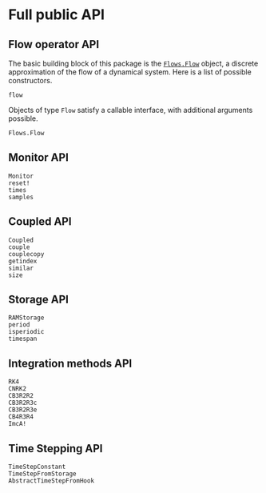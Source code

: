 # Full public API

## Flow operator API
The basic building block of this package is the [`Flows.Flow`](@ref) object, a discrete approximation of the flow of a dynamical system. Here is a list of possible constructors.
```@docs
flow
```

Objects of type `Flow` satisfy a callable interface, with additional arguments possible.
```@docs
Flows.Flow
```

## Monitor API
```@docs
Monitor
reset!
times
samples
```

## Coupled API
```@docs
Coupled
couple
couplecopy
getindex
similar
size
```

## Storage API
```@docs
RAMStorage
period
isperiodic
timespan
```

## Integration methods API
```@docs
RK4
CNRK2
CB3R2R2
CB3R2R3c
CB3R2R3e
CB4R3R4
ImcA!
```

## Time Stepping API
```@docs
TimeStepConstant
TimeStepFromStorage
AbstractTimeStepFromHook
```
